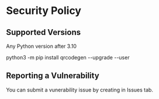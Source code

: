 # Security Policy

## Supported Versions

Any Python version after 3.10

python3 -m pip install qrcodegen --upgrade --user

## Reporting a Vulnerability

You can submit a vunerability issue by creating in Issues tab.
